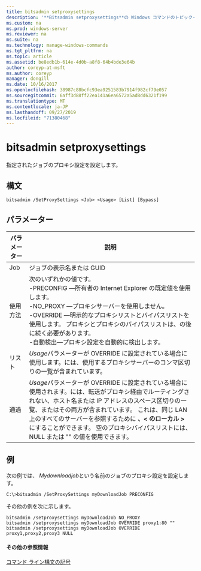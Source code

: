 ```yaml
---
title: bitsadmin setproxysettings
description: '**Bitsadmin setproxysettings**の Windows コマンドのトピック-指定したジョブのプロキシ設定を設定します。'
ms.custom: na
ms.prod: windows-server
ms.reviewer: na
ms.suite: na
ms.technology: manage-windows-commands
ms.tgt_pltfrm: na
ms.topic: article
ms.assetid: be8edb1b-614e-4d0b-a8f8-64b4bde3e64b
author: coreyp-at-msft
ms.author: coreyp
manager: dongill
ms.date: 10/16/2017
ms.openlocfilehash: 38987c88bcfc93ea9251583b7914f982cf79e057
ms.sourcegitcommit: 6aff3d88ff22ea141a6ea6572a5ad8dd6321f199
ms.translationtype: MT
ms.contentlocale: ja-JP
ms.lasthandoff: 09/27/2019
ms.locfileid: "71380468"
---
```

# <a name="bitsadmin-setproxysettings"></a>bitsadmin setproxysettings



指定されたジョブのプロキシ設定を設定します。

## <a name="syntax"></a>構文

```
bitsadmin /SetProxySettings <Job> <Usage> [List] [Bypass]
```

## <a name="parameters"></a>パラメーター

|パラメーター|説明|
|---------|-----------|
|Job|ジョブの表示名または GUID|
|使用方法|次のいずれかの値です。</br>-PRECONFIG —所有者の Internet Explorer の既定値を使用します。</br>-NO_PROXY —プロキシサーバーを使用しません。</br>-OVERRIDE —明示的なプロキシリストとバイパスリストを使用します。 プロキシとプロキシのバイパスリストは、の後に続く必要があります。</br>-自動検出—プロキシ設定を自動的に検出します。|
|リスト|*Usage*パラメーターが OVERRIDE に設定されている場合に使用します。には、使用するプロキシサーバーのコンマ区切りの一覧が含まれています。|
|通過|*Usage*パラメーターが OVERRIDE に設定されている場合に使用されます。には、転送がプロキシ経由でルーティングされない、ホスト名または IP アドレスのスペース区切りの一覧、またはその両方が含まれています。 これは、同じ LAN 上のすべてのサーバーを参照するために **、\< のローカル >** にすることができます。 空のプロキシバイパスリストには、NULL または "" の値を使用できます。|

## <a name="BKMK_examples"></a>例

次の例では、 *Mydownloadjob*という名前のジョブのプロキシ設定を設定します。

```
C:\>bitsadmin /SetProxySettings myDownloadJob PRECONFIG
```

その他の例を次に示します。

```
bitsadmin /setproxysettings myDownloadJob NO_PROXY
bitsadmin /setproxysettings myDownloadJob OVERRIDE proxy1:80 ""
bitsadmin /setproxysettings myDownloadJob OVERRIDE proxy1,proxy2,proxy3 NULL
```

#### <a name="additional-references"></a>その他の参照情報

[コマンド ライン構文の記号](command-line-syntax-key.md)
